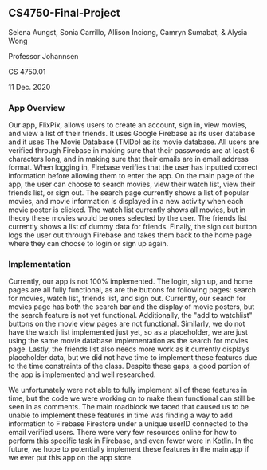 ## CS4750-Final-Project

Selena Aungst, Sonia Carrillo, Allison Inciong, Camryn Sumabat, & Alysia Wong

Professor Johannsen

CS 4750.01 

11 Dec. 2020 

### App Overview
Our app, FlixPix, allows users to create an account, sign in, view movies, and view a list of their friends. 
It uses Google Firebase as its user database and it uses The Movie Database (TMDb) as its movie database. 
All users are verified through Firebase in making sure that their passwords are at least 6 characters long, 
and in making sure that their emails are in email address format. When logging in, Firebase verifies that 
the user has inputted correct information before allowing them to enter the app. On the main page of the app, 
the user can choose to search movies, view their watch list, view their friends list, or sign out. The search 
page currently shows a list of popular movies, and movie information is displayed in a new activity when each 
movie poster is clicked. The watch list currently shows all movies, but in theory these movies would be ones 
selected by the user. The friends list currently shows a list of dummy data for friends. Finally, the sign out 
button logs the user out through Firebase and takes them back to the home page where they can choose to login 
or sign up again. 

### Implementation
Currently, our app is not 100% implemented. The login, sign up, and home pages are all fully functional, as are the
buttons for following pages: search for movies, watch list, friends list, and sign out. Currently, our search for movies 
page has both the search bar and the display of movie posters, but the search feature is not yet functional. Additionally, 
the "add to watchlist" buttons on the movie view pages are not functional. Similarly, we do not have the watch list 
implemented just yet, so as a placeholder, we are just using the same movie database implementation as the search for 
movies page. Lastly, the friends list also needs more work as it currently displays placeholder data, but we did not have 
time to implement these features due to the time constraints of the class. Despite these gaps, a good portion of the app is 
implemented and well researched. 

We unfortunately were not able to fully implement all of these features in time, but the code we were working on to 
make them functional can still be seen in as comments. The main roadblock we faced that caused us to be unable to implement 
these features in time was finding a way to add information to Firebase Firestore under a unique userID connected to the 
email verified users. There were very few resources online for how to perform this specific task in Firebase, and even 
fewer were in Kotlin. In the future, we hope to potentially implement these features in the main app if we ever put this 
app on the app store.
